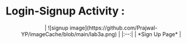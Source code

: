 # Login-Signup Activity :


<div align='center'>
| ![signup image](https://github.com/Prajwal-YP/imageCache/blob/main/lab3a.png) | 
|:--:| 
| *Sign Up Page* |
</div>
